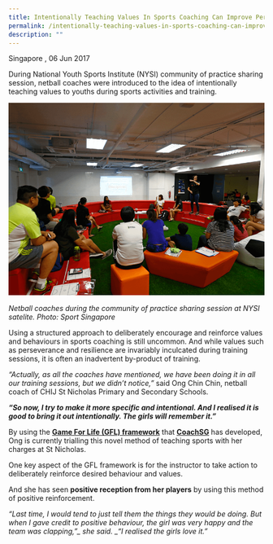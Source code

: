 ```yaml
---
title: Intentionally Teaching Values In Sports Coaching Can Improve Performance
permalink: /intentionally-teaching-values-in-sports-coaching-can-improve-performance/
description: ""
---
```

Singapore , 06 Jun 2017

During National Youth Sports Institute (NYSI) community of practice sharing session, netball coaches were introduced to the idea of intentionally teaching values to youths during sports activities and training.

![](/images/Sport%20Leadership%20Latest/Intentionally%20Teaching%20Values/CoP_netball_web2.png)

*Netball coaches during the community of practice sharing session at NYSI satelite. Photo: Sport Singapore*

Using a structured approach to deliberately encourage and reinforce values and behaviours in sports coaching is still uncommon. And while values such as perseverance and resilience are invariably inculcated during training sessions, it is often an inadvertent by-product of training. 

_“Actually, as all the coaches have mentioned, we have been doing it in all our training sessions, but we didn’t notice,”_ said Ong Chin Chin, netball coach of CHIJ St Nicholas Primary and Secondary Schools.

_**“So now, I try to make it more specific and intentional. And I realised it is good to bring it out intentionally. The girls will remember it.”**_

By using the **[Game For Life (GFL) framework](https://www.sportsingapore.gov.sg/Sports-Education/Sports-Leadership/Game-For-Life/Guide)** that **[CoachSG](https://www.sportsingapore.gov.sg/Athletes-Coaches/CoachSG)** has developed, Ong is currently trialling this novel method of teaching sports with her charges at St Nicholas. 

One key aspect of the GFL framework is for the instructor to take action to deliberately reinforce desired behaviour and values.

And she has seen **positive reception from her players** by using this method of positive reinforcement. 

*“Last time, I would tend to just tell them the things they would be doing. But when I gave credit to positive behaviour, the girl was very happy and the team was clapping,”_ she said. _“I realised the girls love it.”*